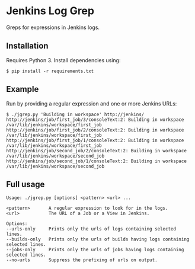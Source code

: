 Jenkins Log Grep
================

Greps for expressions in Jenkins logs.

Installation
------------

Requires Python 3. Install dependencies using:

    $ pip install -r requirements.txt

Example
-------
Run by providing a regular expression and one or more Jenkins URLs:

    $ ./jgrep.py 'Building in workspace' http://jenkins/
    http://jenkins/job/first_job/3/consoleText:2: Building in workspace /var/lib/jenkins/workspace/first_job
    http://jenkins/job/first_job/2/consoleText:2: Building in workspace /var/lib/jenkins/workspace/first_job
    http://jenkins/job/first_job/1/consoleText:2: Building in workspace /var/lib/jenkins/workspace/first_job
    http://jenkins/job/second_job/2/consoleText:2: Building in workspace /var/lib/jenkins/workspace/second_job
    http://jenkins/job/second_job/1/consoleText:2: Building in workspace /var/lib/jenkins/workspace/second_job


Full usage
----------

    Usage: ./jgrep.py [options] <pattern> <url> ...

    <pattern>       A regular expression to look for in the logs.
    <url>           The URL of a Job or a View in Jenkins.

    Options:
    --urls-only     Prints only the urls of logs containing selected lines.
    --builds-only   Prints only the urls of builds having logs containing selected lines.
    --jobs-only     Prints only the urls of jobs having logs containing selected lines.
    --no-urls       Suppress the prefixing of urls on output.
